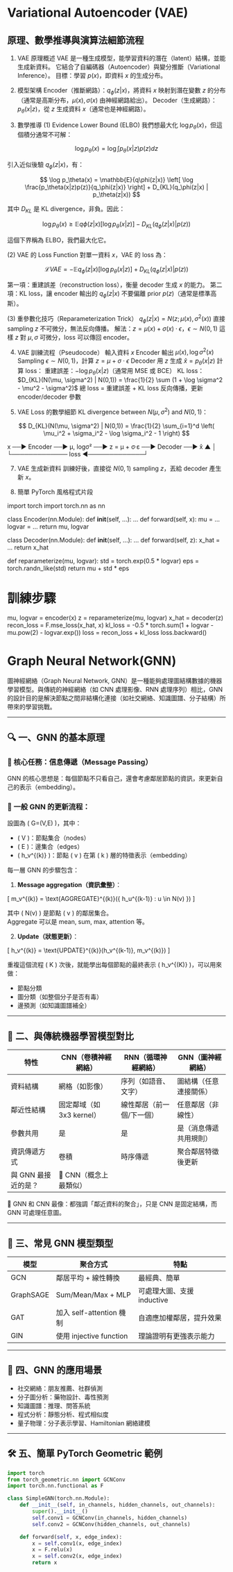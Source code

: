 # Variational Autoencoder (VAE)
## 原理、數學推導與演算法細節流程

1. VAE 原理概述
VAE 是一種生成模型，能學習資料的潛在（latent）結構，並能生成新資料。
它結合了自編碼器（Autoencoder）與變分推斷（Variational Inference）。
目標：學習 $p(x)$，即資料 $x$ 的生成分布。

2. 模型架構
Encoder（推斷網路）：$q_\phi(z|x)$，將資料 $x$ 映射到潛在變數 $z$ 的分布（通常是高斯分布，$\mu(x), \sigma(x)$ 由神經網路給出）。
Decoder（生成網路）：$p_\theta(x|z)$，從 $z$ 生成資料 $x$（通常也是神經網路）。

3. 數學推導
(1) Evidence Lower Bound (ELBO)
我們想最大化 $\log p_\theta(x)$，但這個積分通常不可解：

$$ \log p_\theta(x) = \log \int p_\theta(x|z) p(z) dz $$

引入近似後驗 $q_\phi(z|x)$，有：

$$ \log p_\theta(x) = \mathbb{E}{q\phi(z|x)} \left[ \log \frac{p_\theta(x|z)p(z)}{q_\phi(z|x)} \right] + D_{KL}(q_\phi(z|x) | p_\theta(z|x)) $$

其中 $D_{KL}$ 是 KL divergence，非負。因此：

$$ \log p_\theta(x) \geq \mathbb{E}{q\phi(z|x)} [\log p_\theta(x|z)] - D_{KL}(q_\phi(z|x) | p(z)) $$

這個下界稱為 ELBO，我們最大化它。

(2) VAE 的 Loss Function
對單一資料 $x$，VAE 的 loss 為：

$$ \mathcal{L}{VAE} = -\mathbb{E}{q_\phi(z|x)} [\log p_\theta(x|z)] + D_{KL}(q_\phi(z|x) | p(z)) $$

第一項：重建誤差（reconstruction loss），衡量 decoder 生成 $x$ 的能力。
第二項：KL loss，讓 encoder 輸出的 $q_\phi(z|x)$ 不要偏離 prior $p(z)$（通常是標準高斯）。

(3) 重參數化技巧（Reparameterization Trick）
$q_\phi(z|x) = N(z; \mu(x), \sigma^2(x))$
直接 sampling $z$ 不可微分，無法反向傳播。
解法：$z = \mu(x) + \sigma(x) \cdot \epsilon$，$\epsilon \sim N(0,1)$
這樣 $z$ 對 $\mu, \sigma$ 可微分，loss 可以傳回 encoder。

4. VAE 訓練流程（Pseudocode）
輸入資料 $x$
Encoder 輸出 $\mu(x), \log \sigma^2(x)$
Sampling $\epsilon \sim N(0,1)$，計算 $z = \mu + \sigma \cdot \epsilon$
Decoder 用 $z$ 生成 $\hat{x} = p_\theta(x|z)$
計算 loss：
重建誤差：$-\log p_\theta(x|z)$（通常用 MSE 或 BCE）
KL loss：$D_{KL}(N(\mu, \sigma^2) | N(0,1)) = \frac{1}{2} \sum (1 + \log \sigma^2 - \mu^2 - \sigma^2)$
總 loss = 重建誤差 + KL loss
反向傳播，更新 encoder/decoder 參數


5. VAE Loss 的數學細節
KL divergence between $N(\mu, \sigma^2)$ and $N(0,1)$：

$$ D_{KL}(N(\mu, \sigma^2) | N(0,1)) = \frac{1}{2} \sum_{i=1}^d \left( \mu_i^2 + \sigma_i^2 - \log \sigma_i^2 - 1 \right) $$


x ──► Encoder ──► μ, logσ² ──► z = μ + σ·ε ──► Decoder ──► x̂
         ▲                                 │
         └───────────── loss ◄─────────────┘


7. VAE 生成新資料
訓練好後，直接從 $N(0,1)$ sampling $z$，丟給 decoder 產生新 $x$。


8. 簡單 PyTorch 風格程式片段

import torch
import torch.nn as nn

class Encoder(nn.Module):
    def __init__(self, ...):
        ...
    def forward(self, x):
        mu = ...
        logvar = ...
        return mu, logvar

class Decoder(nn.Module):
    def __init__(self, ...):
        ...
    def forward(self, z):
        x_hat = ...
        return x_hat

def reparameterize(mu, logvar):
    std = torch.exp(0.5 * logvar)
    eps = torch.randn_like(std)
    return mu + std * eps

# 訓練步驟
mu, logvar = encoder(x)
z = reparameterize(mu, logvar)
x_hat = decoder(z)
recon_loss = F.mse_loss(x_hat, x)
kl_loss = -0.5 * torch.sum(1 + logvar - mu.pow(2) - logvar.exp())
loss = recon_loss + kl_loss
loss.backward()


# Graph Neural Network(GNN)

圖神經網絡（Graph Neural Network, GNN）是一種能夠處理圖結構數據的機器學習模型。與傳統的神經網絡（如 CNN 處理影像、RNN 處理序列）相比，GNN 的設計目的是解決節點之間非結構化連接（如社交網絡、知識圖譜、分子結構）所帶來的學習挑戰。

---

## 🔍 一、GNN 的基本原理

### 📌 核心任務：信息傳遞（Message Passing）

GNN 的核心思想是：每個節點不只看自己，還會考慮鄰居節點的資訊，來更新自己的表示（embedding）。

### 🧱 一般 GNN 的更新流程：

設圖為 \( G=(V,E) \)，其中：

- \( V \)：節點集合（nodes）
- \( E \)：邊集合（edges）
- \( h_v^{(k)} \)：節點 \( v \) 在第 \( k \) 層的特徵表示（embedding）

每一層 GNN 的步驟包含：

1. **Message aggregation（資訊彙整）**：

\[
m_v^{(k)} = \text{AGGREGATE}^{(k)}(\{ h_u^{(k-1)} : u \in N(v) \})
\]

其中 \( N(v) \) 是節點 \( v \) 的鄰居集合。  
Aggregate 可以是 mean, sum, max, attention 等。

2. **Update（狀態更新）**：

\[
h_v^{(k)} = \text{UPDATE}^{(k)}(h_v^{(k-1)}, m_v^{(k)})
\]

重複這個流程 \( K \) 次後，就能學出每個節點的最終表示 \( h_v^{(K)} \)，可以用來做：

- 節點分類
- 圖分類（如整個分子是否有毒）
- 邊預測（如知識圖譜補全）

---

## 🧠 二、與傳統機器學習模型對比

| 特性       | CNN（卷積神經網絡）         | RNN（循環神經網絡）      | GNN（圖神經網絡）            |
|------------|-----------------------------|--------------------------|-----------------------------|
| 資料結構   | 網格（如影像）              | 序列（如語音、文字）      | 圖結構（任意連接關係）       |
| 鄰近性結構 | 固定鄰域（如 3x3 kernel）   | 線性鄰居（前一個/下一個） | 任意鄰居（非線性）           |
| 參數共用   | 是                          | 是                       | 是（消息傳遞共用規則）       |
| 資訊傳遞方式 | 卷積                       | 時序傳遞                  | 聚合鄰居特徵後更新           |
| 與 GNN 最接近的是？ | 🔁 CNN（概念上最類似） |                          |                             |

🔸 GNN 和 CNN 最像：都強調「鄰近資料的聚合」，只是 CNN 是固定結構，而 GNN 可處理任意圖。

---

## 🧪 三、常見 GNN 模型類型

| 模型      | 聚合方式                 | 特點                       |
|-----------|--------------------------|----------------------------|
| GCN       | 鄰居平均 + 線性轉換       | 最經典、簡單               |
| GraphSAGE | Sum/Mean/Max + MLP        | 可處理大圖、支援 inductive |
| GAT       | 加入 self-attention 機制  | 自適應加權鄰居，提升效果   |
| GIN       | 使用 injective function   | 理論證明有更強表示能力     |

---

## 🔬 四、GNN 的應用場景

- 社交網絡：朋友推薦、社群偵測
- 分子圖分析：藥物設計、毒性預測
- 知識圖譜：推理、問答系統
- 程式分析：靜態分析、程式相似度
- 量子物理：分子表示學習、Hamiltonian 網絡建模

---

## 🛠 五、簡單 PyTorch Geometric 範例

```python
import torch
from torch_geometric.nn import GCNConv
import torch.nn.functional as F

class SimpleGNN(torch.nn.Module):
    def __init__(self, in_channels, hidden_channels, out_channels):
        super().__init__()
        self.conv1 = GCNConv(in_channels, hidden_channels)
        self.conv2 = GCNConv(hidden_channels, out_channels)

    def forward(self, x, edge_index):
        x = self.conv1(x, edge_index)
        x = F.relu(x)
        x = self.conv2(x, edge_index)
        return x
